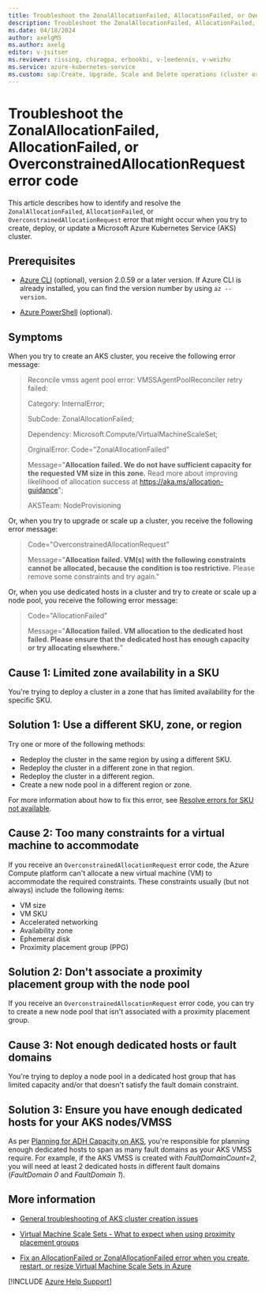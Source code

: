 ```yaml
---
title: Troubleshoot the ZonalAllocationFailed, AllocationFailed, or OverconstrainedAllocationRequest error code
description: Troubleshoot the ZonalAllocationFailed, AllocationFailed, or OverconstrainedAllocationRequest error when you create, deploy, or update a Kubernetes cluster.
ms.date: 04/18/2024
author: axelgMS
ms.author: axelg
editor: v-jsitser
ms.reviewer: rissing, chiragpa, erbookbi, v-leedennis, v-weizhu
ms.service: azure-kubernetes-service
ms.custom: sap:Create, Upgrade, Scale and Delete operations (cluster or nodepool)
---
```

# Troubleshoot the ZonalAllocationFailed, AllocationFailed, or OverconstrainedAllocationRequest error code

This article describes how to identify and resolve the `ZonalAllocationFailed`, `AllocationFailed`, or `OverconstrainedAllocationRequest` error that might occur when you try to create, deploy, or update a Microsoft Azure Kubernetes Service (AKS) cluster.

## Prerequisites

- [Azure CLI](/cli/azure/install-azure-cli) (optional), version 2.0.59 or a later version. If Azure CLI is already installed, you can find the version number by using `az --version`.

- [Azure PowerShell](/powershell/azure/install-az-ps) (optional).

## Symptoms

When you try to create an AKS cluster, you receive the following error message:

> Reconcile vmss agent pool error: VMSSAgentPoolReconciler retry failed:
>
> Category: InternalError;
>
> SubCode: ZonalAllocationFailed;
>
> Dependency: Microsoft.Compute/VirtualMachineScaleSet;
>
> OrginalError: Code="ZonalAllocationFailed"
>
> Message="**Allocation failed. We do not have sufficient capacity for the requested VM size in this zone.** Read more about improving likelihood of allocation success at <https://aka.ms/allocation-guidance>";
>
> AKSTeam: NodeProvisioning

Or, when you try to upgrade or scale up a cluster, you receive the following error message:

> Code="OverconstrainedAllocationRequest"
>
> Message="**Allocation failed. VM(s) with the following constraints cannot be allocated, because the condition is too restrictive.** Please remove some constraints and try again."

Or, when you use dedicated hosts in a cluster and try to create or scale up a node pool, you receive the following error message:

> Code="AllocationFailed"
>
> Message="**Allocation failed. VM allocation to the dedicated host failed. Please ensure that the dedicated host has enough capacity or try allocating elsewhere.**"

## Cause 1: Limited zone availability in a SKU

You're trying to deploy a cluster in a zone that has limited availability for the specific SKU.

## Solution 1: Use a different SKU, zone, or region

Try one or more of the following methods:

- Redeploy the cluster in the same region by using a different SKU.
- Redeploy the cluster in a different zone in that region.
- Redeploy the cluster in a different region.
- Create a new node pool in a different region or zone.

For more information about how to fix this error, see [Resolve errors for SKU not available](/azure/azure-resource-manager/troubleshooting/error-sku-not-available).

## Cause 2: Too many constraints for a virtual machine to accommodate

If you receive an `OverconstrainedAllocationRequest` error code, the Azure Compute platform can't allocate a new virtual machine (VM) to accommodate the required constraints. These constraints usually (but not always) include the following items:

- VM size
- VM SKU
- Accelerated networking
- Availability zone
- Ephemeral disk
- Proximity placement group (PPG)

## Solution 2: Don't associate a proximity placement group with the node pool

If you receive an `OverconstrainedAllocationRequest` error code, you can try to create a new node pool that isn't associated with a proximity placement group.

## Cause 3: Not enough dedicated hosts or fault domains

You're trying to deploy a node pool in a dedicated host group that has limited capacity and/or that doesn't satisfy the fault domain constraint.

## Solution 3: Ensure you have enough dedicated hosts for your AKS nodes/VMSS

As per [Planning for ADH Capacity on AKS](/azure/aks/use-azure-dedicated-hosts#planning-for-adh-capacity-on-aks), you're responsible for planning enough dedicated hosts to span as many fault domains as your AKS VMSS require. For example, if the AKS VMSS is created with *FaultDomainCount=2*, you will need at least 2 dedicated hosts in different fault domains (*FaultDomain 0* and *FaultDomain 1*).

## More information

- [General troubleshooting of AKS cluster creation issues](troubleshoot-aks-cluster-creation-issues.md)

- [Virtual Machine Scale Sets - What to expect when using proximity placement groups](/azure/virtual-machine-scale-sets/proximity-placement-groups#what-to-expect-when-using-proximity-placement-groups)

- [Fix an AllocationFailed or ZonalAllocationFailed error when you create, restart, or resize Virtual Machine Scale Sets in Azure](../../virtual-machine-scale-sets/allocationfailed-or-zonalallocationfailed.md)

[!INCLUDE [Azure Help Support](../../../includes/azure-help-support.md)]
